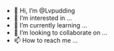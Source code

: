 - 👋 Hi, I’m @Lvpudding
- 👀 I’m interested in ...
- 🌱 I’m currently learning ...
- 💞️ I’m looking to collaborate on ...
- 📫 How to reach me ...

<!---
Lvpudding/Lvpudding is a ✨ special ✨ repository because its `README.md` (this file) appears on your GitHub profile.
You can click the Preview link to take a look at your changes.
--->
